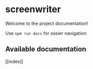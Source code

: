 # screenwriter

Welcome to the project documentation!

Use `npm run docs` for easier navigation.

## Available documentation

[[index]]

